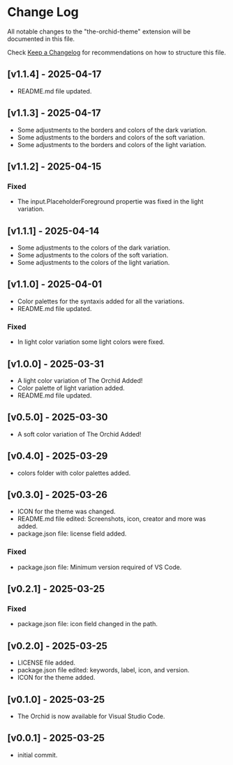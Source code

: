 # Change Log

All notable changes to the "the-orchid-theme" extension will be documented in this file.

Check [Keep a Changelog](http://keepachangelog.com/) for recommendations on how to structure this file.

## [v1.1.4] - 2025-04-17

- README.md file updated.

## [v1.1.3] - 2025-04-17

- Some adjustments to the borders and colors of the dark variation.
- Some adjustments to the borders and colors of the soft variation.
- Some adjustments to the borders and colors of the light variation.

## [v1.1.2] - 2025-04-15

### Fixed

- The input.PlaceholderForeground propertie was fixed in the light variation.

## [v1.1.1] - 2025-04-14

- Some adjustments to the colors of the dark variation.
- Some adjustments to the colors of the soft variation.
- Some adjustments to the colors of the light variation.

## [v1.1.0] - 2025-04-01

- Color palettes for the syntaxis added for all the variations.
- README.md file updated.

### Fixed

- In light color variation some light colors were fixed.

## [v1.0.0] - 2025-03-31

- A light color variation of The Orchid Added!
- Color palette of light variation added.
- README.md file updated.

## [v0.5.0] - 2025-03-30

- A soft color variation of The Orchid Added!

## [v0.4.0] - 2025-03-29

- colors folder with color palettes added.

## [v0.3.0] - 2025-03-26

- ICON for the theme was changed.
- README.md file edited: Screenshots, icon, creator  and more was added.
- package.json file: license field added.

### Fixed

- package.json file: Minimum version required of VS Code.

## [v0.2.1] - 2025-03-25

### Fixed

- package.json file: icon field changed in the path.

## [v0.2.0] - 2025-03-25

- LICENSE file added.
- package.json file edited: keywords, label, icon, and version.
- ICON for the theme added.

## [v0.1.0] - 2025-03-25

- The Orchid is now available for Visual Studio Code.

## [v0.0.1] - 2025-03-25

- initial commit.
